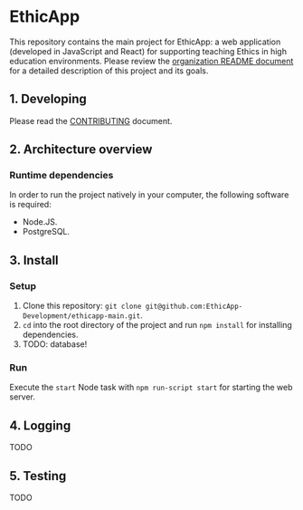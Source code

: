 # EthicApp

This repository contains the main project for EthicApp: a web application (developed in JavaScript and React) for supporting teaching Ethics in high education environments. Please review the [organization README document](https://github.com/EthicApp-Development/organization#readme) for a detailed description of this project and its goals.

## 1. Developing

Please read the [CONTRIBUTING](./CONTRIBUTING.md) document.

## 2. Architecture overview

### Runtime dependencies

In order to run the project natively in your computer, the following software is required:

- Node.JS.
- PostgreSQL. <!-- ? Which version(s)? -->

## 3. Install

### Setup

1. Clone this repository: `git clone git@github.com:EthicApp-Development/ethicapp-main.git`.
2. `cd` into the root directory of the project and run `npm install` for installing dependencies.
3. TODO: database! <!-- TODO: instructions for loading schema into Postgres -->

### Run

Execute the `start` Node task with `npm run-script start` for starting the web server.

## 4. Logging

TODO <!-- TODO -->

## 5. Testing

TODO <!-- TODO -->
